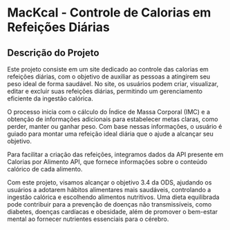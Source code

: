 # MacKcal - Controle de Calorias em Refeições Diárias

## Descrição do Projeto

Este projeto consiste em um site dedicado ao controle das calorias em refeições diárias, com o objetivo de auxiliar as pessoas a atingirem seu peso ideal de forma saudável. No site, os usuários podem criar, visualizar, editar e excluir suas refeições diárias, permitindo um gerenciamento eficiente da ingestão calórica.

O processo inicia com o cálculo do Índice de Massa Corporal (IMC) e a obtenção de informações adicionais para estabelecer metas claras, como perder, manter ou ganhar peso. Com base nessas informações, o usuário é guiado para montar uma refeição ideal diária que o ajude a alcançar seu objetivo.

Para facilitar a criação das refeições, integramos dados da API presente em Calorias por Alimento API, que fornece informações sobre o conteúdo calórico de cada alimento.

Com este projeto, visamos alcançar o objetivo 3.4 da ODS, ajudando os usuários a adotarem hábitos alimentares mais saudáveis, controlando a ingestão calórica e escolhendo alimentos nutritivos. Uma dieta equilibrada pode contribuir para a prevenção de doenças não transmissíveis, como diabetes, doenças cardíacas e obesidade, além de promover o bem-estar mental ao fornecer nutrientes essenciais para o cérebro.